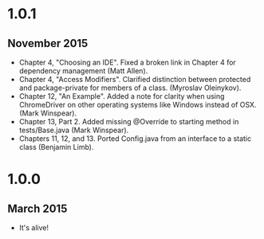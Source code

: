 # 1.0.1
## November 2015
- Chapter 4, "Choosing an IDE". Fixed a broken link in Chapter 4 for dependency management (Matt Allen).
- Chapter 4, "Access Modifiers". Clarified distinction between protected and package-private for members of a class. (Myroslav Oleinykov).
- Chapter 12, "An Example". Added a note for clarity when using ChromeDriver on other operating systems like Windows instead of OSX. (Mark Winspear).
- Chapter 13, Part 2. Added missing @Override to starting method in tests/Base.java (Mark Winspear).
- Chapters 11, 12, and 13. Ported Config.java from an interface to a static class (Benjamin Limb).

# 1.0.0
## March 2015
- It's alive!
